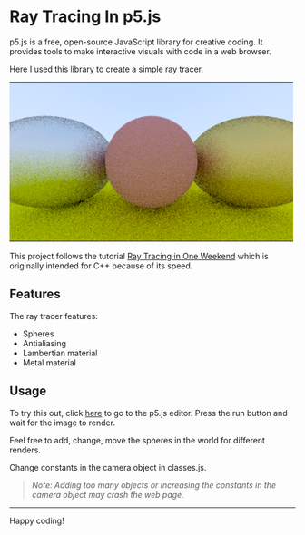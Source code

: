 # Ray Tracing In p5.js

p5.js is a free, open-source JavaScript library for creative coding. It provides tools to make interactive visuals with code in a web browser.

Here I used this library to create a simple ray tracer. 

![A render of 3 spheres](render.png)

This project follows the tutorial [Ray Tracing in One Weekend](https://raytracing.github.io/books/RayTracingInOneWeekend.html) which is originally intended for C++ because of its speed.

## Features

The ray tracer features:
- Spheres
- Antialiasing
- Lambertian material
- Metal material

## Usage

To try this out, click [here](https://editor.p5js.org/Mudd/sketches/bfTSHU48-) to go to the p5.js editor. Press the run button and wait for the image to render.

Feel free to add, change, move the spheres in the world for different renders.

Change constants in the camera object in classes.js.

> _Note: Adding too many objects or increasing the constants in the camera object may crash the web page._  

---
Happy coding!
